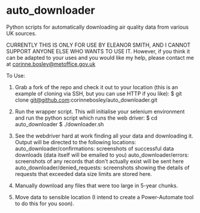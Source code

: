 # auto_downloader
Python scripts for automatically downloading air quality data from various UK sources.

CURRENTLY THIS IS ONLY FOR USE BY ELEANOR SMITH, AND I CANNOT SUPPORT ANYONE ELSE WHO WANTS TO USE IT. However, if you think it can be adapted to your uses and you would like my help, please contact me at corinne.bosley@metoffice.gov.uk

To Use:
1. Grab a fork of the repo and check it out to your location (this is an example of cloning via SSH, but you can use HTTP if you like):
$ git clone git@github.com:corinnebosley/auto_downloader.git

2. Run the wrapper script.  This will initialise your selenium environment and run the python script which runs the web driver:
$ cd auto_downloader
$ ./downloader.sh

3. See the webdriver hard at work finding all your data and downloading it.  Output will be directed to the following locations:
auto_downloader/confirmations: screenshots of successful data downloads (data itself will be emailed to you)
auto_downloader/errors: screenshots of any records that don't actually exist will be sent here
auto_downloader/denied_requests: screenshots showing the details of requests that exceeded data size limits are stored here.

4. Manually download any files that were too large in 5-year chunks.

5. Move data to sensible location (I intend to create a Power-Automate tool to do this for you soon).  

